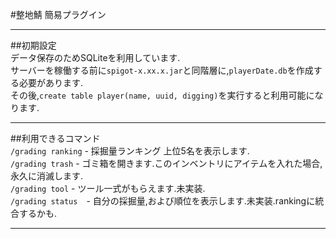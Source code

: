 #整地鯖 簡易プラグイン
***
##初期設定  
データ保存のためSQLiteを利用しています.  
サーバーを稼働する前に`spigot-x.xx.x.jar`と同階層に,`playerDate.db`を作成する必要があります.  
その後,`create table player(name, uuid, digging)`を実行すると利用可能になります.
***
##利用できるコマンド  
`/grading ranking` - 採掘量ランキング 上位5名を表示します.  
`/grading trash` - ゴミ箱を開きます.このインベントリにアイテムを入れた場合,永久に消滅します.  
`/grading tool` - ツール一式がもらえます.未実装.  
`/grading status`　- 自分の採掘量,および順位を表示します.未実装.rankingに統合するかも.
***
